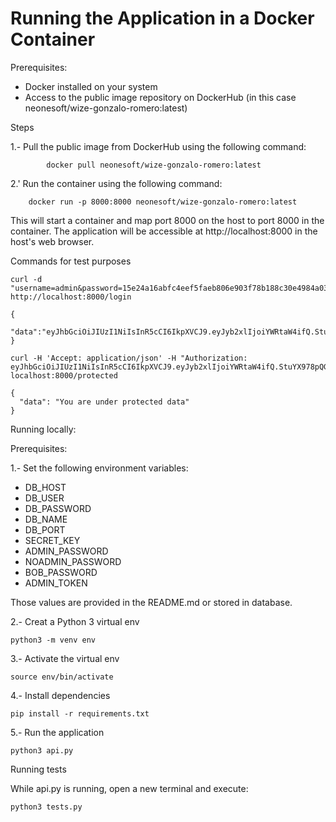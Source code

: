 # Running the Application in a Docker Container
Prerequisites:
- Docker installed on your system
- Access to the public image repository on DockerHub (in this case neonesoft/wize-gonzalo-romero:latest)

Steps

1.- Pull the public image from DockerHub using the following command:

            docker pull neonesoft/wize-gonzalo-romero:latest

2.' Run the container using the following command:

        docker run -p 8000:8000 neonesoft/wize-gonzalo-romero:latest


This will start a container and map port 8000 on the host to port 8000 in the container. The application will be accessible at http://localhost:8000 in the host's web browser.

Commands for test purposes

```
curl -d "username=admin&password=15e24a16abfc4eef5faeb806e903f78b188c30e4984a03be4c243312f198d1229ae8759e98993464cf713e3683e891fb3f04fbda9cc40f20a07a58ff4bb00788" http://localhost:8000/login

{
  "data":"eyJhbGciOiJIUzI1NiIsInR5cCI6IkpXVCJ9.eyJyb2xlIjoiYWRtaW4ifQ.StuYX978pQGnCeeaj2E1yBYwQvZIodyDTCJWXdsxBGI"
}
```

```
curl -H 'Accept: application/json' -H "Authorization: eyJhbGciOiJIUzI1NiIsInR5cCI6IkpXVCJ9.eyJyb2xlIjoiYWRtaW4ifQ.StuYX978pQGnCeeaj2E1yBYwQvZIodyDTCJWXdsxBGI" localhost:8000/protected

{
  "data": "You are under protected data"
}
```

Running locally:

Prerequisites:

1.- Set the following environment variables:

- DB_HOST
- DB_USER
- DB_PASSWORD
- DB_NAME
- DB_PORT
- SECRET_KEY
- ADMIN_PASSWORD
- NOADMIN_PASSWORD
- BOB_PASSWORD
- ADMIN_TOKEN

Those values are provided in the README.md or stored in database.

2.- Creat a Python 3 virtual env

```
python3 -m venv env
```

3.- Activate the virtual env

```
source env/bin/activate
```

4.- Install dependencies

```
pip install -r requirements.txt
```

5.- Run the application

```
python3 api.py
```

Running tests

While api.py is running, open a new terminal and execute:

```
python3 tests.py
```
